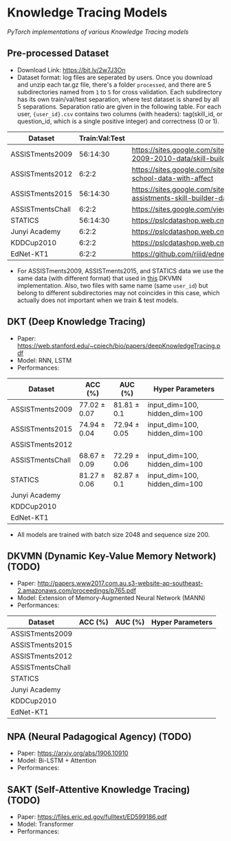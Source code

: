 # Knowledge Tracing Models

*PyTorch implementations of various Knowledge Tracing models* 

## Pre-processed Dataset
* Download Link: https://bit.ly/2w7J3On
* Dataset format: log files are seperated by users. Once you download and unzip each tar.gz file, there's a folder `processed`, and there are 5 subdirectories named from `1` to `5` for cross validation. Each subdirectory has its own train/val/test separation, where test dataset is shared by all 5 separations. Separation ratio are given in the following table. 
For each user, `{user_id}.csv` contains two columns (with headers): tag(skill_id, or question_id, which is a single positive integer) and correctness (0 or 1). 

| Dataset          | Train:Val:Test | Link | 
|------------------|----------------|------|
| ASSISTments2009  |       56:14:30       | https://sites.google.com/site/assistmentsdata/home/assistment-2009-2010-data/skill-builder-data-2009-2010 |
| ASSISTments2012  |     6:2:2                 | https://sites.google.com/site/assistmentsdata/home/2012-13-school-data-with-affect |
| ASSISTments2015  |       56:14:30       | https://sites.google.com/site/assistmentsdata/home/2015-assistments-skill-builder-data |
| ASSISTmentsChall |       6:2:2          | https://sites.google.com/view/assistmentsdatamining | 
| STATICS          |       56:14:30       | https://pslcdatashop.web.cmu.edu/Project?id=48 |
| Junyi Academy    |       6:2:2           | https://pslcdatashop.web.cmu.edu/Project?id=244 | 
| KDDCup2010       |       6:2:2           | https://pslcdatashop.web.cmu.edu/KDDCup/ |
| EdNet-KT1        |       6:2:2           | https://github.com/riiid/ednet |

* For ASSISTments2009, ASSISTments2015, and STATICS data we use the same data (with different format) that used in [this](https://github.com/jennyzhang0215/DKVMN) DKVMN implementation. Also, two files with same name (same `user_id`) but belong to different subdirectories may not coincides in this case, which actually does not important when we train & test models. 

## DKT (Deep Knowledge Tracing)
* Paper: https://web.stanford.edu/~cpiech/bio/papers/deepKnowledgeTracing.pdf
* Model: RNN, LSTM
* Performances: 

| Dataset          | ACC (%) | AUC (%) | Hyper Parameters |
|------------------|-----|-----|------------------|
| ASSISTments2009  | 77.02 ± 0.07 | 81.81 ± 0.1 | input_dim=100, hidden_dim=100 |
| ASSISTments2015  | 74.94 ± 0.04 |  72.94 ± 0.05 | input_dim=100, hidden_dim=100 |
| ASSISTments2012  |     |     |                  |
| ASSISTmentsChall |  68.67 ± 0.09 | 72.29 ± 0.06  | input_dim=100, hidden_dim=100 |
| STATICS          |  81.27 ± 0.06 | 82.87 ± 0.1   | input_dim=100, hidden_dim=100 |
| Junyi Academy    |     |     |                  |
| KDDCup2010       |     |     |                  |
| EdNet-KT1        |     |     |                  |

* All models are trained with batch size 2048 and sequence size 200. 

## DKVMN (Dynamic Key-Value Memory Network) (TODO)
* Paper: http://papers.www2017.com.au.s3-website-ap-southeast-2.amazonaws.com/proceedings/p765.pdf
* Model: Extension of Memory-Augmented Neural Network (MANN)
* Performances: 

| Dataset          | ACC (%) | AUC (%) | Hyper Parameters |
|------------------|-----|-----|------------------|
| ASSISTments2009  | |  | |
| ASSISTments2015  | |   |  |
| ASSISTments2012  |     |     |                  |
| ASSISTmentsChall |   |  |  |
| STATICS          |   |   |  |
| Junyi Academy    |     |     |                  |
| KDDCup2010       |     |     |                  |
| EdNet-KT1        |     |     |                  |

## NPA (Neural Padagogical Agency) (TODO)
* Paper: https://arxiv.org/abs/1906.10910
* Model: Bi-LSTM + Attention
* Performances: 

## SAKT (Self-Attentive Knowledge Tracing) (TODO)
* Paper: https://files.eric.ed.gov/fulltext/ED599186.pdf
* Model: Transformer
* Performances: 



